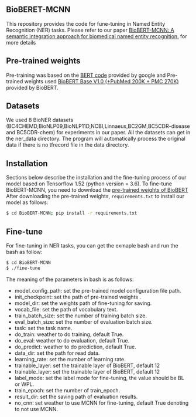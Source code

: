 ## BioBERET-MCNN
This repository provides the code for fune-tuning in Named Entity Recognition (NER) tasks.
Please refer to our paper [BioBERT-MCNN: A semantic integration approach for biomedical named entity recognition.](https://XXX) for more details

## Pre-trained weights
Pre-training was based on the [BERT code](https://github.com/google-research/bert) provided by google and Pre-trained weights used [BioBERT Base V1.0 (+PubMed 200K + PMC 270K)](https://github.com/dmis-lab/biobert) provided by BioBERT.

##  Datasets
We used 8 BioNER datasets (BC4CHEMD,BioNLP09,BioNLP11D,NCBI,Linnaeus,BC2GM,BC5CDR-disease and BC5CDR-chem) for experiments in our paper. All the datasets can get in the ner_data directory.
The program will automatically process the original data if there is no tfrecord file in the data directory.  

## Installation
Sections below describe the installation and the fine-tuning process of our model based on Tensorflow 1.52 (python version = 3.6).
To fine-tune BioBERT-MCNN, you need to download the  [pre-trained weights of BioBERT](https://github.com/dmis-lab/biobert)
After downloading the pre-trained weights, `requirements.txt` to install our model as follows:
```bash
$ cd BioBERT-MCNN; pip install -r requirements.txt
```

## Fine-tune 
For fine-tuning in NER tasks, you can get the exmaple bash and run the bash as follow:
```bash
$ cd BioBERT-MCNN
$ ./fine-tune
```
The meaning of the parameters in bash is as follows:
* model_config_path: set the pre-trained model configuration file path.
* init_checkpoint: set the path of pre-trained weights .
* model_dir: set the weights path of fine-tuning for saving.
* vocab_file: set the path of vocabulary text.
* train_batch_size: set the number of training batch size.
* eval_batch_size: set the number of evaluation batch size.
* task: set the task name.
* do_train: weather to do training, default True.
* do_eval: weather to do evaluation, default True.
* do_predict: weather to do prediction, default True.
* data_dir: set the path for read data.
* learning_rate: set the number of learning rate.
* trainable_layer: set the trainable layer of BioBERT, default 12
* trainable_layer: set the trainable layer of BioBERT, default 12
* label_mode: set the label mode for fine-tuning, the value should be BL or WPL.
* train_epoch: set the number of train_epoch.
* result_dir: set the saving path of evaluation results.
* no_cnn: set weather to use MCNN for fine-tuning, default True denoting to not use MCNN.


 


